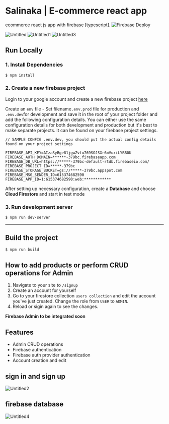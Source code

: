 # Salinaka | E-commerce react app
ecommerce react js app with firebase [typescript].
![Firebase Deploy](https://github.com/jgudo/ecommerce-react/workflows/Firebase%20Deploy/badge.svg)

![Untitled](https://user-images.githubusercontent.com/89033750/161115294-c594baa0-145e-4d73-b059-3cfcd708fc59.png)
![Untitled1](https://user-images.githubusercontent.com/89033750/161115306-8055f74a-9ea5-43ce-80b9-e69e091acc1d.png)
![Untitled3](https://user-images.githubusercontent.com/89033750/161115316-b67c28e0-c848-4bac-bb2c-c05e6935a3d4.png)


## Run Locally
### 1. Install Dependencies
```sh
$ npm install
```

### 2. Create a new firebase project
Login to your google account and create a new firebase project [here](https://console.firebase.google.com/u/0/)

Create an `env` file - Set filename`.env.prod` file for production and `.env.dev`for development and save it in the root of your project folder
and add the following configuration details. You can either use the same configuration details for both development and production but it's best to make separate projects. It can be found on your firebase project settings.

```
// SAMPLE CONFIG .env.dev, you should put the actual config details found on your project settings

FIREBASE_API_KEY=AIzaSyBge81jgwZvfu769SOJSXr6mVuxiLYBB0U
FIREBASE_AUTH_DOMAIN=******-379bc.firebaseapp.com
FIREBASE_DB_URL=https://*****-379bc-default-rtdb.firebaseio.com/
FIREBASE_PROJECT_ID=*****-379bc
FIREBASE_STORAGE_BUCKET=gs://*****-379bc.appspot.com
FIREBASE_MSG_SENDER_ID=615374682590
FIREBASE_APP_ID=1:615374682590:web:************

``` 

After setting up necessary configuration,
create a **Database** and choose **Cloud Firestore** and start in test mode

### 3. Run development server
```sh 
$ npm run dev-server
```

---

## Build the project
```sh
$ npm run build
```

## How to add products or perform CRUD operations for Admin
1. Navigate to your site to `/signup`
2. Create an account for yourself
3. Go to your firestore collection `users collection` and edit the account you've just created. Change the role from `USER` to `ADMIN`.
4. Reload or sigin again to see the changes. 

**Firebase Admin to be integrated soon**

## Features

* Admin CRUD operations
* Firebase authentication
* Firebase auth provider authentication
* Account creation and edit

## sign in and sign up 
![Untitled2](https://user-images.githubusercontent.com/89033750/161114921-90397047-8502-4dcf-9c6b-52140f53d1db.png)


## firebase database
![Untitled4](https://user-images.githubusercontent.com/89033750/161115151-a7928fb4-6f2c-4a90-a904-5741c2526ec8.png)



